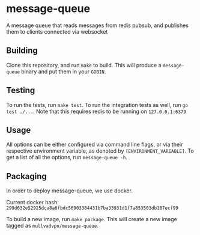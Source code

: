 # message-queue

A message queue that reads messages from redis pubsub, and publishes them to clients connected via websocket

## Building

Clone this repository, and run `make` to build.
This will produce a `message-queue` binary and put them in your `GOBIN`.

## Testing
To run the tests, run `make test`.
To run the integration tests as well, run `go test ./...`. Note that this requires redis to be running on `127.0.0.1:6379`

## Usage
All options can be either configured via command line flags, or via their respective environment variable, as denoted by `[ENVIRONMENT_VARIABLE]`.
To get a list of all the options, run `message-queue -h`.

## Packaging
In order to deploy message-queue, we use docker.

Current docker hash: `299d632e52925dca8a6fbdc56903384431b7ba33931d1f7a853503db187ecf99`

To build a new image, run `make package`. This will create a new image tagged as `mullvadvpn/message-queue`.
